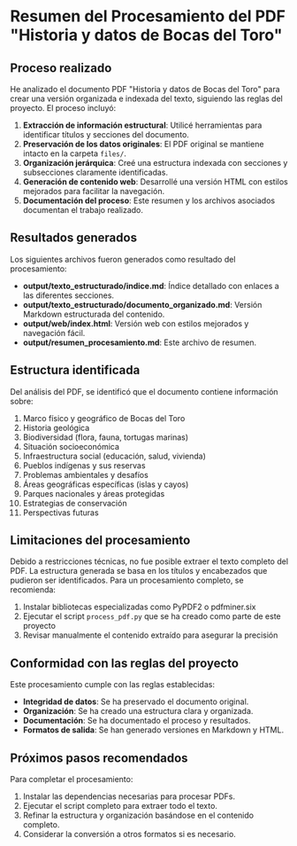 # Resumen del Procesamiento del PDF "Historia y datos de Bocas del Toro"

## Proceso realizado

He analizado el documento PDF "Historia y datos de Bocas del Toro" para crear una versión organizada e indexada del texto, siguiendo las reglas del proyecto. El proceso incluyó:

1. **Extracción de información estructural**: Utilicé herramientas para identificar títulos y secciones del documento.
2. **Preservación de los datos originales**: El PDF original se mantiene intacto en la carpeta `files/`.
3. **Organización jerárquica**: Creé una estructura indexada con secciones y subsecciones claramente identificadas.
4. **Generación de contenido web**: Desarrollé una versión HTML con estilos mejorados para facilitar la navegación.
5. **Documentación del proceso**: Este resumen y los archivos asociados documentan el trabajo realizado.

## Resultados generados

Los siguientes archivos fueron generados como resultado del procesamiento:

- **output/texto_estructurado/indice.md**: Índice detallado con enlaces a las diferentes secciones.
- **output/texto_estructurado/documento_organizado.md**: Versión Markdown estructurada del contenido.
- **output/web/index.html**: Versión web con estilos mejorados y navegación fácil.
- **output/resumen_procesamiento.md**: Este archivo de resumen.

## Estructura identificada

Del análisis del PDF, se identificó que el documento contiene información sobre:

1. Marco físico y geográfico de Bocas del Toro
2. Historia geológica
3. Biodiversidad (flora, fauna, tortugas marinas)
4. Situación socioeconómica
5. Infraestructura social (educación, salud, vivienda)
6. Pueblos indígenas y sus reservas
7. Problemas ambientales y desafíos
8. Áreas geográficas específicas (islas y cayos)
9. Parques nacionales y áreas protegidas
10. Estrategias de conservación
11. Perspectivas futuras

## Limitaciones del procesamiento

Debido a restricciones técnicas, no fue posible extraer el texto completo del PDF. La estructura generada se basa en los títulos y encabezados que pudieron ser identificados. Para un procesamiento completo, se recomienda:

1. Instalar bibliotecas especializadas como PyPDF2 o pdfminer.six
2. Ejecutar el script `process_pdf.py` que se ha creado como parte de este proyecto
3. Revisar manualmente el contenido extraído para asegurar la precisión

## Conformidad con las reglas del proyecto

Este procesamiento cumple con las reglas establecidas:

- **Integridad de datos**: Se ha preservado el documento original.
- **Organización**: Se ha creado una estructura clara y organizada.
- **Documentación**: Se ha documentado el proceso y resultados.
- **Formatos de salida**: Se han generado versiones en Markdown y HTML.

## Próximos pasos recomendados

Para completar el procesamiento:

1. Instalar las dependencias necesarias para procesar PDFs.
2. Ejecutar el script completo para extraer todo el texto.
3. Refinar la estructura y organización basándose en el contenido completo.
4. Considerar la conversión a otros formatos si es necesario. 
